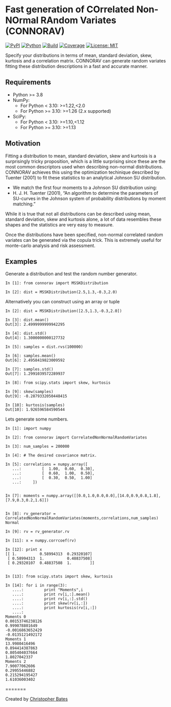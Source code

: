 # Fast generation of COrrelated Non-NOrmal RAndom Variates (CONNORAV)

[![PyPI](https://img.shields.io/pypi/v/connorav.svg)](https://pypi.org/project/connorav/)
[![Python](https://img.shields.io/pypi/pyversions/connorav.svg)](https://pypi.org/project/connorav/)
[![Build](https://github.com/chrsbats/connorav/actions/workflows/ci.yml/badge.svg)](https://github.com/chrsbats/connorav/actions/workflows/ci.yml)
[![Coverage](https://img.shields.io/badge/coverage-100%25-brightgreen.svg)](#)
[![License: MIT](https://img.shields.io/badge/License-MIT-yellow.svg)](LICENSE)

Specify your distributions in terms of mean, standard deviation, skew, kurtosis and a correlation matrix. CONNORAV can generate random variates fitting these distribution descriptions in a fast and accurate manner.

## Requirements

- Python >= 3.8
- NumPy:
  - For Python < 3.10: >=1.22,<2.0
  - For Python >= 3.10: >=1.26 (2.x supported)
- SciPy:
  - For Python < 3.10: >=1.10,<1.12
  - For Python >= 3.10: >=1.13

## Motivation

Fitting a distribution to mean, standard deviation, skew and kurtosis is a surprisingly tricky proposition, which is a little surprising since these are the most common descriptors used when describing non-normal distributions. CONNORAV achieves this using the optimization techinique described by Tuenter (2001) to fit these statistics to an analytical Johnson SU distribution.

- We match the first four moments to a Johnson SU distribution using:
- H. J. H. Tuenter (2001), “An algorithm to determine the parameters of SU-curves in the Johnson system of probability distributions by moment matching.”

While it is true that not all distributions can be described using mean, standard deviation, skew and kurtosis alone, a lot of data resembles these shapes and the statistics are very easy to measure.

Once the distributions have been specified, non-normal correlated random variates can be generated via the copula trick. This is extremely useful for monte-carlo analysis and risk assessment.

## Examples

Generate a distribution and test the random number generator.

    In [1]: from connorav import MSSKDistribution

    In [2]: dist = MSSKDistribution(2.5,1.3,-0.3,2.0)

Alternatively you can construct using an array or tuple

    In [2]: dist = MSSKDistribution([2.5,1.3,-0.3,2.0])

    In [3]: dist.mean()
    Out[3]: 2.4999999999942295

    In [4]: dist.std()
    Out[4]: 1.3000000000127732

    In [5]: samples = dist.rvs(100000)

    In [6]: samples.mean()
    Out[6]: 2.4958419823009592

    In [7]: samples.std()
    Out[7]: 1.2991039572289937

    In [8]: from scipy.stats import skew, kurtosis

    In [9]: skew(samples)
    Out[9]: -0.2879332050448415

    In [10]: kurtosis(samples)
    Out[10]: 1.926596584590544

Lets generate some numbers.

    In [1]: import numpy

    In [2]: from connorav import CorrelatedNonNormalRandomVariates

    In [3]: num_samples = 200000

    In [4]: # The desired covariance matrix.

    In [5]: correlations = numpy.array([
       ...:         [  1.00,  0.60,  0.30],
       ...:         [  0.60,  1.00,  0.50],
       ...:         [  0.30,  0.50,  1.00]
       ...:     ])


    In [7]: moments = numpy.array([[0.0,1.0,0.0,0.0],[14.0,0.9,0.8,1.8],[7.9,0.3,0.2,1.6]])


    In [8]: rv_generator = CorrelatedNonNormalRandomVariates(moments,correlations,num_samples)
    Normal

    In [9]: rv = rv_generator.rv

    In [11]: x = numpy.corrcoef(rv)

    In [12]: print x
    [[ 1.          0.58994313  0.29320107]
     [ 0.58994313  1.          0.48837508]
     [ 0.29320107  0.48837508  1.        ]]


    In [13]: from scipy.stats import skew, kurtosis

    In [14]: for i in range(3):
       ....:         print "Moments",i
       ....:         print rv[i,:].mean()
       ....:         print rv[i,:].std()
       ....:         print skew(rv[i,:])
       ....:         print kurtosis(rv[i,:])
       ....:
    Moments 0
    0.00153746238126
    0.999078801649
    -0.0016863652429
    -0.0135121492172
    Moments 1
    13.9980416496
    0.894414387863
    0.805404037664
    1.8027042337
    Moments 2
    7.90077062606
    0.29955446882
    0.215294195427
    1.61036003402

=======

Created by [Christopher Bates](https://github.com/chrsbats)
